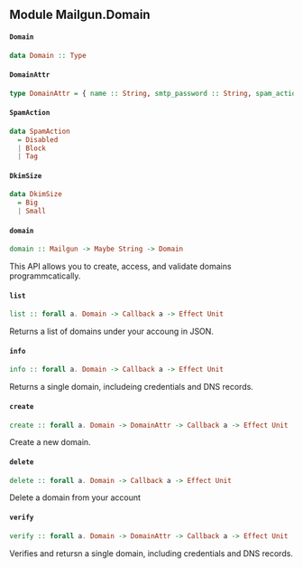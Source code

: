 ## Module Mailgun.Domain

#### `Domain`

``` purescript
data Domain :: Type
```

#### `DomainAttr`

``` purescript
type DomainAttr = { name :: String, smtp_password :: String, spam_action :: SpamAction, wildcard :: Boolean, force_dkim_authority :: Boolean, dkim_key_size :: DkimSize, ips :: String }
```

#### `SpamAction`

``` purescript
data SpamAction
  = Disabled
  | Block
  | Tag
```

#### `DkimSize`

``` purescript
data DkimSize
  = Big
  | Small
```

#### `domain`

``` purescript
domain :: Mailgun -> Maybe String -> Domain
```

This API allows you to create, access, and validate domains
programmcatically.

#### `list`

``` purescript
list :: forall a. Domain -> Callback a -> Effect Unit
```

Returns a list of domains under your accoung in JSON.

#### `info`

``` purescript
info :: forall a. Domain -> Callback a -> Effect Unit
```

Returns a single domain, includeing credentials and DNS records.

#### `create`

``` purescript
create :: forall a. Domain -> DomainAttr -> Callback a -> Effect Unit
```

Create a new domain.

#### `delete`

``` purescript
delete :: forall a. Domain -> Callback a -> Effect Unit
```

Delete a domain from your account

#### `verify`

``` purescript
verify :: forall a. Domain -> DomainAttr -> Callback a -> Effect Unit
```

Verifies and retursn a single domain, including credentials and DNS records.


